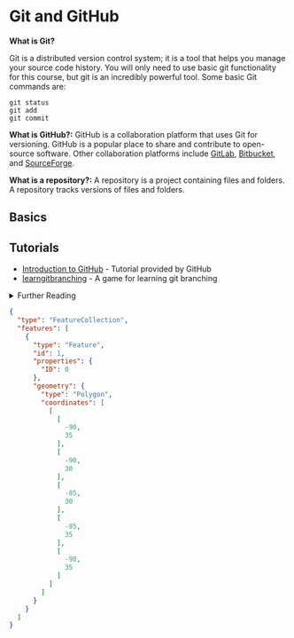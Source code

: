 # Git and GitHub

**What is Git?**

Git is a distributed version control system; it is a tool that helps you manage
your source code history. You will only need to use basic git functionality for
this course, but git is an incredibly powerful tool. Some basic Git commands
are:

```
git status
git add
git commit
```

**What is GitHub?:** GitHub is a collaboration platform that uses Git for
versioning. GitHub is a popular place to share and contribute to open-source
software. Other collaboration platforms include [GitLab](https://gitlab.com/),
[Bitbucket](https://bitbucket.org/), and
[SourceForge](https://sourceforge.net/).

**What is a repository?:** A repository is a project containing files and
folders. A repository tracks versions of files and folders.

## Basics

## Tutorials

- [Introduction to GitHub](https://github.com/skills/introduction-to-github) -
  Tutorial provided by GitHub
- [learngitbranching](https://learngitbranching.js.org/) - A game for learning
  git branching

<details><summary>Further Reading</summary>
<p>

## Further reading

- [Git wikipedia article](https://en.wikipedia.org/wiki/Git)

</p>
</details>

```geojson
{
  "type": "FeatureCollection",
  "features": [
    {
      "type": "Feature",
      "id": 1,
      "properties": {
        "ID": 0
      },
      "geometry": {
        "type": "Polygon",
        "coordinates": [
          [
            [
              -90,
              35
            ],
            [
              -90,
              30
            ],
            [
              -85,
              30
            ],
            [
              -85,
              35
            ],
            [
              -90,
              35
            ]
          ]
        ]
      }
    }
  ]
}
```
